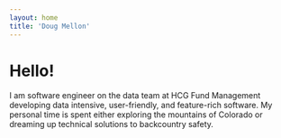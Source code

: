 ```yaml
---
layout: home
title: 'Doug Mellon'
---
```


# Hello!

I am software engineer on the data team at HCG Fund Management developing data intensive, user-friendly, and feature-rich software. My personal time is spent either exploring the mountains of Colorado or dreaming up technical solutions to backcountry safety.

